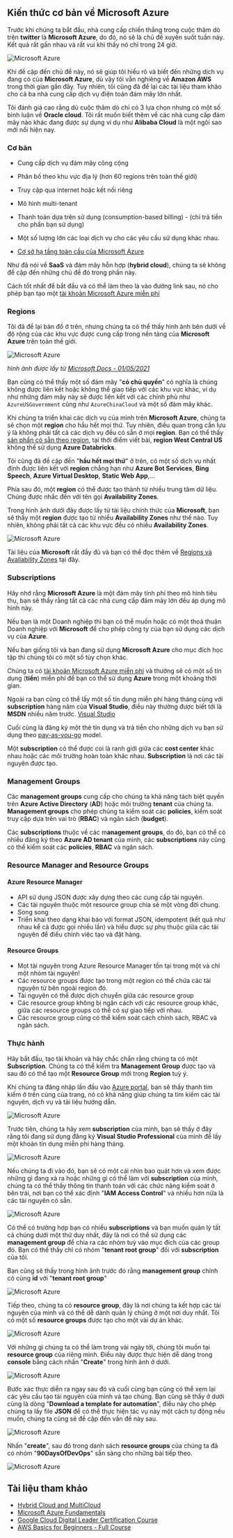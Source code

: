 ## Kiến thức cơ bản về Microsoft Azure

Trước khi chúng ta bắt đầu, nhà cung cấp chiến thắng trong cuộc thăm dò trên **twitter** là **Microsoft Azure**, do đó, nó sẽ là chủ đề xuyên suốt tuần này. Kết quả rất gần nhau và rất vui khi thấy nó chỉ trong 24 giờ.

![Microsoft Azure](Image/../../Image/Microsoft-Azure01.png)

Khi đề cập đến chủ đề này, nó sẽ giúp tôi hiểu rõ và biết đến những dịch vụ đang có của **Microsoft Azure**, dù vậy tôi vẫn nghiêng về **Amazon AWS** trong thời gian gần đây. Tuy nhiên, tôi cũng đã để lại các tài liệu tham khảo cho cả ba nhà cung cấp dịch vụ điện toán đám mây lớn nhất.

Tôi đánh giá cao rằng dù cuộc thăm dò chỉ có 3 lựa chọn nhưng có một số bình luận về **Oracle cloud**. Tôi rất muốn biết thêm về các nhà cung cấp đám mây nào khác đang được sự dụng ví dụ như **Alibaba Cloud** là một ngôi sao mới nổi hiện nay.

### Cơ bản

- Cung cấp dịch vụ đám mây công cộng
- Phân bố theo khu vực địa lý (hơn 60 regions trên toàn thế giới)
- Truy cập qua internet hoặc kết nối riêng
- Mô hình multi-tenant 
- Thanh toán dựa trên sử dụng (consumption-based billing) - (chỉ trả tiền cho phần bạn sử dụng)
- Một số lượng lớn các loại dịch vụ cho các yêu cầu sử dụng khác nhau.

- [Cơ sở hạ tầng toàn cầu của Microsoft Azure](https://infrastructuremap.microsoft.com/explore)

Như đã nói về **SaaS** và đám mây hỗn hợp (**hybrid cloud**), chúng ta sẽ không đề cập đến những chủ đề đó trong phần này. 

Cách tốt nhất để bắt đầu và có thể làm theo là vào đường link sau, nó cho phép bạn tạo một [tài khoản Microsoft Azure miễn phí](https://azure.microsoft.com/en-gb/free/)

### Regions

Tôi đã để lại bản đồ ở trên, nhưng chúng ta có thể thấy hình ảnh bên dưới về độ rộng của các khu vực được cung cấp trong nền tảng của **Microsoft Azure** trên toàn thế giới.

![Microsoft Azure](Image/../../Image/Microsoft-Azure02.png)

_hình ảnh được lấy từ [Microsoft Docs - 01/05/2021](https://docs.microsoft.com/en-us/azure/networking/microsoft-global-network)_

Bạn cũng có thể thấy một số đám mây "**có chủ quyền**" có nghĩa là chúng không được liên kết hoặc không thể giao tiếp với các khu vực khác, ví dụ như những đám mây này sẽ được liên kết với các chính phủ như `AzureUSGovernment` cũng như `AzureChinaCloud` và một số đám mây khác.

Khi chúng ta triển khai các dịch vụ của mình trên **Microsoft Azure**, chúng ta sẽ chọn một **region** cho hầu hết mọi thứ. Tuy nhiên, điều quan trọng cần lưu ý là không phải tất cả các dịch vụ đều có sẵn ở mọi **region**. Bạn có thể thấy [sản phẩn có sẵn theo region](https://azure.microsoft.com/en-us/global-infrastructure/services/?products=all), tại thời điểm viết bài, **region West Central US** không thể sử dụng **Azure Databricks**.

Tôi cũng đã đề cập đến "**hầu hết mọi thứ**" ở trên, có một số dịch vụ nhất định được liên kết với **region** chẳng hạn như **Azure Bot Services**, **Bing Speech**, **Azure Virtual Desktop**, **Static Web App**,...

Phía sau đó, một **region** có thể được tạo thành từ nhiều trung tâm dữ liệu. Chúng được nhắc đến với tên gọi **Availability Zones**.

Trong hình ảnh dưới đây được lấy từ tài liệu chính thức của **Microsoft**, bạn sẽ thấy một **region** được tạo từ nhiều **Availability Zones** như thế nào. Tuy nhiên, không phải tất cả các khu vực đều có nhiều **Availability Zones**.

![Microsoft Azure](Image/../../Image/Microsoft-Azure03.png)

Tài liệu của **Microsoft** rất đầy đủ và bạn có thể đọc thêm về [Regions và Availability Zones](https://docs.microsoft.com/en-us/azure/availability-zones/az-overview) tại đây.

### Subscriptions

Hãy nhớ rằng **Microsoft Azure** là một đám mây tính phí theo mô hình tiêu thụ, bạn sẽ thấy rằng tất cả các nhà cung cấp đám mây lớn đều áp dụng mô hình này.

Nếu bạn là một Doanh nghiệp thì bạn có thể muốn hoặc có một thoả thuận Doanh nghiệp với **Microsoft** để cho phép công ty của bạn sử dụng các dịch vụ của **Azure**.

Nếu bạn giống tôi và bạn đang sử dụng **Microsoft Azure** cho mục đích học tập thì chúng tôi có một số tùy chọn khác.

Chúng ta có [tài khoản Microsoft Azure miễn phí](https://azure.microsoft.com/en-gb/free/) và thường sẽ có một số tín dụng (**tiền**) miễn phí để bạn có thể sử dụng **Azure** trong một khoảng thời gian.

Ngoài ra bạn cũng có thể lấy một số tín dụng miễn phí hàng tháng cùng với **subscription** hàng năm của **Visual Studio**, điều này thường được biết tới là **MSDN** nhiều năm trước. [Visual Studio](https://azure.microsoft.com/en-us/pricing/member-offers/credit-for-visual-studio-subscribers/)

Cuối cùng là đăng ký một thẻ tín dụng và trả tiền cho những dịch vụ bạn sử dụng theo [pay-as-you-go](https://azure.microsoft.com/en-us/pricing/purchase-options/pay-as-you-go/) model.

Một **subscription** có thể được coi là ranh giới giữa các **cost center** khác nhau hoặc các môi trường hoàn toàn khác nhau. **Subscription** là nơi các tài nguyên được tạo.

### Management Groups

Các **management groups** cung cấp cho chúng ta khả năng tách biệt quyền trên **Azure Active Directory** (**AD**) hoặc môi trường **tenant** của chúng ta. **Management groups** cho phép chúng ta kiểm soát các **policies**, kiểm soát truy cập dựa trên vai trò (**RBAC**) và ngân sách (**budget**).

Các **subscriptions** thuộc về các m**anagement groups**, do đó, bạn có thể có nhiều đăng ký theo **Azure AD tenant** của mình, các **subscriptions** này cũng có thể kiểm soát các **policies**, **RBAC** và ngân sách.

### Resource Manager and Resource Groups

#### Azure Resource Manager

- API sử dụng JSON được xây dựng theo các cung cấp tài nguyên.
- Các tài nguyên thuộc một resource group chia sẻ một vòng đời chung.
- Song song
- Triển khai theo dạng khai báo với format JSON, idempotent (kết quả như nhau kể cả được gọi nhiều lần) và hiểu được sự phụ thuộc giữa các tài nguyên để điều chỉnh việc tạo và đặt hàng.

#### Resource Groups

- Mọt tài nguyên trong Azure Resource Manager tồn tại trong một và chỉ một nhóm tài nguyên!
- Các resource groups được tạo trong một region có thể chứa các tài nguyên từ bên ngoài region đó.
- Tài nguyên có thể được dịch chuyển giữa các resource group
- Các resource group không bị ngăn cách với các resource group khác, giữa các resource groups có thể có sự giao tiếp với nhau.
- Các resource group cũng có thể kiểm soát cách chính sách, RBAC và ngân sách.

### Thực hành

Hãy bắt đầu, tạo tài khoản và hãy chắc chắn rằng chúng ta có một **Subscription**. Chúng ta có thể kiểm tra **Management Group** được tạo và sau đó có thể tạo một **Resource Group** mới trong **Region** tuỳ ý.

Khi chúng ta đăng nhập lần đầu vào [Azure portal](https://portal.azure.com/#home), bạn sẽ thấy thanh tìm kiếm ở trên cùng của trang, nó có khả năng giúp chúng ta tìm kiếm các tài nguyên, dịch vụ và tài liệu hướng dẫn.

![Microsoft Azure](Image/../../Image/Microsoft-Azure04.png)

Trước tiên, chúng ta hãy xem **subscription** của mình, bạn sẽ thấy ở đây rằng tôi đang sử dụng đăng ký **Visual Studio Professional** của mình để lấy một khoản tín dụng miễn phí hàng tháng.

![Microsoft Azure](Image/../../Image/Microsoft-Azure05.png)

Nếu chúng ta đi vào đó, bạn sẽ có một cái nhìn bao quát hơn và xem được những gì đang xả ra hoặc những gì có thể làm với **subscription** của mình, chúng ta có thể thấy thông tin thanh toán với các chức năng kiểm soát ở bên trái, nơi bạn có thể xác định "**IAM Access Control**" và nhiều hơn nữa là các tài nguyên có sẵn.

![Microsoft Azure](Image/../../Image/Microsoft-Azure06.png)

Có thể có trường hợp bạn có nhiều **subscriptions** và bạn muốn quản lý tất cả chúng dưới một thứ duy nhất, đây là nơi có thể sử dụng các **management group** để chia ra các nhóm tuỳ vào mục đích của các group đó. Bạn có thể thấy chỉ có nhóm "**tenant root group**" đối với **subscription** của tôi.

Bạn cũng sẽ thấy trong hình ảnh trước đó rằng **management group** chính có cùng **id** với "**tenant root group**"

![Microsoft Azure](Image/../../Image/Microsoft-Azure07.png)

Tiếp theo, chúng ta có **resource group**, đây là nơi chúng ta kết hợp các tài nguyên của mình và có thể dễ dành quản lý chúng ở một nơi duy nhất. Tôi có một số **resource groups** được tạo cho một vài dự án khác.

![Microsoft Azure](Image/../../Image/Microsoft-Azure08.png)

Với những gì chúng ta có thể làm trong vài ngày tới, chúng tôi muốn tại **resource group** của riêng mình. Điều này được thực hiện dễ dàng trong **console** bằng cách nhấn "**Create**" trong hình ảnh ở dưới.

![Microsoft Azure](Image/../../Image/Microsoft-Azure09.png)

Bước xác thực diễn ra ngay sau đó và cuối cùng bạn cũng có thể xem lại các yêu cầu tạo tài nguyên của mình và tạo chúng. Bạn cũng sẽ thấy ở dưới cùng là dòng "**Download a template for automation**", điều này cho phép chúng ta lấy file **JSON** để có thể thực hiện tác vụ này một cách tự động nếu muốn, chúng ta cũng sẽ đề cập đến vấn đề này sau.

![Microsoft Azure](Image/../../Image/Microsoft-Azure010.png)

Nhấn "**create**", sau đó trong danh sách **resource groups** của chúng ta đã có nhóm "**90DaysOfDevOps**" sẵn sàng cho những bài tiếp theo.

![Microsoft Azure](Image/../../Image/Microsoft-Azure011.png)

## Tài liệu tham khảo 

- [Hybrid Cloud and MultiCloud](https://www.youtube.com/watch?v=qkj5W98Xdvw)
- [Microsoft Azure Fundamentals](https://www.youtube.com/watch?v=NKEFWyqJ5XA&list=WL&index=130&t=12s)
- [Google Cloud Digital Leader Certification Course](https://www.youtube.com/watch?v=UGRDM86MBIQ&list=WL&index=131&t=10s)
- [AWS Basics for Beginners - Full Course](https://www.youtube.com/watch?v=ulprqHHWlng&t=5352s)